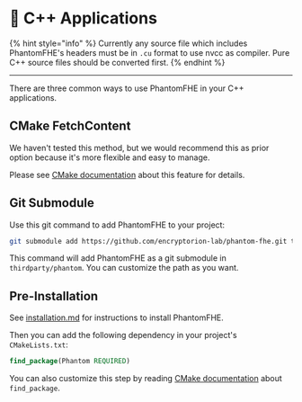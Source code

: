 # 🤩 C++ Applications

{% hint style="info" %}
Currently any source file which includes PhantomFHE's headers must be in `.cu` format to use nvcc as compiler. Pure C++ source files should be converted first.
{% endhint %}

***

There are three common ways to use PhantomFHE in your C++ applications.

## CMake FetchContent

We haven't tested this method, but we would recommend this as prior option because it's more flexible and easy to manage.

Please see [CMake documentation](https://cmake.org/cmake/help/latest/module/FetchContent.html) about this feature for details.

## Git Submodule

Use this git command to add PhantomFHE to your project:

```bash
git submodule add https://github.com/encryptorion-lab/phantom-fhe.git thirdparty/phantom
```

This command will add PhantomFHE as a git submodule in `thirdparty/phantom`. You can customize the path as you want.

## Pre-Installation

See [installation.md](../installation.md "mention") for instructions to install PhantomFHE.

Then you can add the following dependency in your project's `CMakeLists.txt`:

```cmake
find_package(Phantom REQUIRED)
```

You can also customize this step by reading [CMake documentation](https://cmake.org/cmake/help/latest/command/find\_package.html) about `find_package`.
